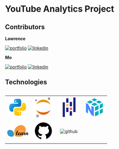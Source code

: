 
# YouTube Analytics Project



## Contributors
**Lawrence**

[![portfolio](https://img.shields.io/badge/my_portfolio-000?style=for-the-badge&logo=ko-fi&logoColor=white)](https://github.com/LHide14)
[![linkedin](https://img.shields.io/badge/linkedin-0A66C2?style=for-the-badge&logo=linkedin&logoColor=white)](https://www.linkedin.com/in/lawrence-hide-417255144/)

**Mo**

[![portfolio](https://img.shields.io/badge/my_portfolio-000?style=for-the-badge&logo=ko-fi&logoColor=white)](https://github.com/mms-mirza)
[![linkedin](https://img.shields.io/badge/linkedin-0A66C2?style=for-the-badge&logo=linkedin&logoColor=white)](https://www.linkedin.com/in/mms-mirza/)

## Technologies
<table align='left'>
    <tr>
        <td align='center'><img width="70" src="https://github.com/LHide14/LHide14/blob/main/python.png" title="python"></td>
        <td align='center'><img width="70" src="https://github.com/LHide14/LHide14/blob/main/jupyter.png" title="jupyter"></td>
        <td align='center'><img width="70" src="https://github.com/LHide14/LHide14/blob/main/pandas.png" title="pandas"></td>
        <td align='center'><img width="70" src="https://github.com/LHide14/LHide14/blob/main/numpy.png" title="numpy"></td>
    </tr>
    <tr>
        <td align='center'><img width="70" src="https://github.com/LHide14/LHide14/blob/main/2560px-Scikit_learn_logo_small.svg.png" title="sklearn"></td>
        <td align='center'><img width="70" src="https://github.com/LHide14/LHide14/blob/main/github.png" title="github"></td>
        <td align='center'><img width="70" src="[https://github.com/LHide14/LHide14/blob/main/github.png](https://www.google.com/imgres?imgurl=https%3A%2F%2Fwww.gend.co%2Fhs-fs%2Fhubfs%2Fgcp-logo-cloud.png%3Fwidth%3D730%26name%3Dgcp-logo-cloud.png&tbnid=gdP9zqK0HbzCFM&vet=12ahUKEwjMm6WW3b6DAxUFmycCHThgBOgQMygBegQIARB1..i&imgrefurl=https%3A%2F%2Fwww.gend.co%2Fgoogle-cloud-platform&docid=TUFEiu_6Q4CksM&w=730&h=577&q=gcp%20logo&ved=2ahUKEwjMm6WW3b6DAxUFmycCHThgBOgQMygBegQIARB1)https://www.google.com/imgres?imgurl=https%3A%2F%2Fwww.gend.co%2Fhs-fs%2Fhubfs%2Fgcp-logo-cloud.png%3Fwidth%3D730%26name%3Dgcp-logo-cloud.png&tbnid=gdP9zqK0HbzCFM&vet=12ahUKEwjMm6WW3b6DAxUFmycCHThgBOgQMygBegQIARB1..i&imgrefurl=https%3A%2F%2Fwww.gend.co%2Fgoogle-cloud-platform&docid=TUFEiu_6Q4CksM&w=730&h=577&q=gcp%20logo&ved=2ahUKEwjMm6WW3b6DAxUFmycCHThgBOgQMygBegQIARB1" title="github"></td>
    </tr>

</table>
<br><br>
